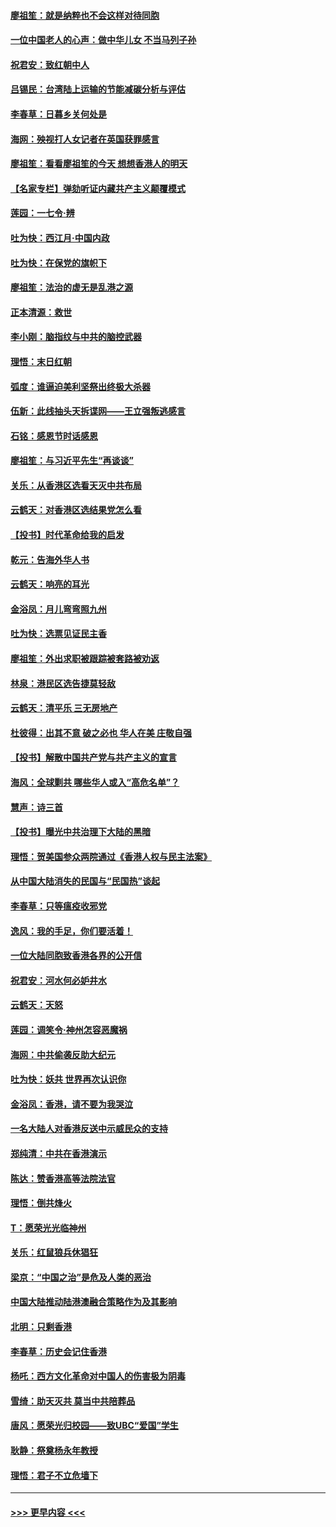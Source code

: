 #### [廖祖笙：就是纳粹也不会这样对待同胞](../pages/nsc993/n11697658.md?t=12040855) 
#### [一位中国老人的心声：做中华儿女 不当马列子孙](../pages/nsc993/n11697525.md?t=12040855) 
#### [祝君安：致红朝中人](../pages/nsc993/n11697518.md?t=12040855) 
#### [吕锡民：台湾陆上运输的节能减碳分析与评估](../pages/nsc993/n11694983.md?t=12040855) 
#### [李春草：日暮乡关何处是](../pages/nsc993/n11694805.md?t=12040855) 
#### [海网：殃视打人女记者在英国获罪感言](../pages/nsc993/n11693832.md?t=12040855) 
#### [廖祖笙：看看廖祖笙的今天 想想香港人的明天](../pages/nsc993/n11693707.md?t=12040855) 
#### [【名家专栏】弹劾听证内藏共产主义颠覆模式](../pages/nsc993/n11693563.md?t=12040855) 
#### [莲园：一七令‧辨](../pages/nsc993/n11692558.md?t=12040855) 
#### [吐为快：西江月·中国内政](../pages/nsc993/n11692071.md?t=12040855) 
#### [吐为快：在保党的旗帜下](../pages/nsc993/n11691188.md?t=12040855) 
#### [廖祖笙：法治的虚无是乱港之源](../pages/nsc993/n11690605.md?t=12040855) 
#### [正本清源：救世](../pages/nsc993/n11689134.md?t=12040855) 
#### [李小刚：脑指纹与中共的脑控武器](../pages/nsc993/n11688900.md?t=12040855) 
#### [理悟：末日红朝](../pages/nsc993/n11688829.md?t=12040855) 
#### [弧度：谁逼迫美利坚祭出终极大杀器](../pages/nsc993/n11688735.md?t=12040855) 
#### [伍新：此线抽头天拆谍网——王立强叛逃感言](../pages/nsc993/n11687981.md?t=12040855) 
#### [石铭：感恩节时话感恩](../pages/nsc993/n11687568.md?t=12040855) 
#### [廖祖笙：与习近平先生“再谈谈”](../pages/nsc993/n11687005.md?t=12040855) 
#### [关乐：从香港区选看天灭中共布局](../pages/nsc993/n11686647.md?t=12040855) 
#### [云鹤天：对香港区选结果党怎么看](../pages/nsc993/n11686216.md?t=12040855) 
#### [【投书】时代革命给我的启发](../pages/nsc993/n11684287.md?t=12040855) 
#### [乾元：告海外华人书](../pages/nsc993/n11684044.md?t=12040855) 
#### [云鹤天：响亮的耳光](../pages/nsc993/n11684254.md?t=12040855) 
#### [金浴凤：月儿弯弯照九州](../pages/nsc993/n11684231.md?t=12040855) 
#### [吐为快：选票见证民主香](../pages/nsc993/n11684206.md?t=12040855) 
#### [廖祖笙：外出求职被跟踪被套路被劝返](../pages/nsc993/n11683874.md?t=12040855) 
#### [林泉：港民区选告捷莫轻敌](../pages/nsc993/n11683930.md?t=12040855) 
#### [云鹤天：清平乐 三无房地产](../pages/nsc993/n11681521.md?t=12040855) 
#### [杜彼得：出其不意 破之必也 华人在美 庄敬自强](../pages/nsc993/n11679554.md?t=12040855) 
#### [【投书】解散中国共产党与共产主义的宣言](../pages/nsc993/n11679177.md?t=12040855) 
#### [海风：全球剿共 哪些华人或入“高危名单”？](../pages/nsc993/n11678617.md?t=12040855) 
#### [慧声：诗三首](../pages/nsc993/n11678848.md?t=12040855) 
#### [【投书】曝光中共治理下大陆的黑暗](../pages/nsc993/n11678674.md?t=12040855) 
#### [理悟：贺美国参众两院通过《香港人权与民主法案》](../pages/nsc993/n11678104.md?t=12040855) 
#### [从中国大陆消失的民国与“民国热”谈起](../pages/nsc993/n11678075.md?t=12040855) 
#### [李春草：只等瘟疫收邪党](../pages/nsc993/n11677308.md?t=12040855) 
#### [逸风：我的手足，你们要活着！](../pages/nsc993/n11676352.md?t=12040855) 
#### [一位大陆同胞致香港各界的公开信](../pages/nsc993/n11675761.md?t=12040855) 
#### [祝君安：河水何必妒井水](../pages/nsc993/n11675746.md?t=12040855) 
#### [云鹤天：天怒](../pages/nsc993/n11675718.md?t=12040855) 
#### [莲园：调笑令‧神州怎容恶魔祸](../pages/nsc993/n11675648.md?t=12040855) 
#### [海网：中共偷袭反助大纪元](../pages/nsc993/n11673515.md?t=12040855) 
#### [吐为快：妖共 世界再次认识你](../pages/nsc993/n11673506.md?t=12040855) 
#### [金浴凤：香港，请不要为我哭泣](../pages/nsc993/n11673248.md?t=12040855) 
#### [一名大陆人对香港反送中示威民众的支持](../pages/nsc993/n11672615.md?t=12040855) 
#### [郑纯清：中共在香港演示](../pages/nsc993/n11670539.md?t=12040855) 
#### [陈达：赞香港高等法院法官](../pages/nsc993/n11669542.md?t=12040855) 
#### [理悟：倒共烽火](../pages/nsc993/n11668844.md?t=12040855) 
#### [T：愿荣光光临神州](../pages/nsc993/n11668421.md?t=12040855) 
#### [关乐：红鼠狼兵休猖狂](../pages/nsc993/n11668378.md?t=12040855) 
#### [梁京：“中国之治”是危及人类的恶治](../pages/nsc993/n11668328.md?t=12040855) 
#### [中国大陆推动陆港澳融合策略作为及其影响](../pages/nsc993/n11668157.md?t=12040855) 
#### [北明：只剩香港](../pages/nsc993/n11668002.md?t=12040855) 
#### [李春草：历史会记住香港](../pages/nsc993/n11667927.md?t=12040855) 
#### [杨吒：西方文化革命对中国人的伤害极为阴毒](../pages/nsc993/n11664521.md?t=12040855) 
#### [雪绮：助天灭共 莫当中共陪葬品](../pages/nsc993/n11662650.md?t=12040855) 
#### [唐风：愿荣光归校园——致UBC“爱国”学生](../pages/nsc993/n11662194.md?t=12040855) 
#### [耿静：祭奠杨永年教授](../pages/nsc993/n11662514.md?t=12040855) 
#### [理悟：君子不立危墙下](../pages/nsc993/n11662172.md?t=12040855) 

----
#### [ >>> 更早内容 <<< ](../indexes/nsc993-earlier.md)
